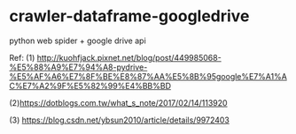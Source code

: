 # crawler-dataframe-googledrive
python web spider + google drive api

Ref:
(1) http://kuohfjack.pixnet.net/blog/post/449985068-%E5%88%A9%E7%94%A8-pydrive-%E5%AF%A6%E7%8F%BE%E8%87%AA%E5%8B%95google%E7%A1%AC%E7%A2%9F%E5%82%99%E4%BB%BD

(2)https://dotblogs.com.tw/what_s_note/2017/02/14/113920

(3) https://blog.csdn.net/ybsun2010/article/details/9972403
